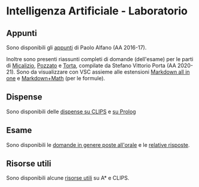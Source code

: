 # Intelligenza Artificiale - Laboratorio

## Appunti

Sono disponibili gli [appunti](Appunti/Appunti%2016-17%20-%20Alfano.pdf) di Paolo Alfano (AA 2016-17).

Inoltre sono presenti riassunti completi di domande (dell'esame) per le parti di [Micalizio](Domande/Micalizio.md), [Pozzato](Domande/Pozzato.md) e [Torta](Domande/Torta.md), compilate da Stefano Vittorio Porta (AA 2020-21). Sono da visualizzare con VSC assieme alle estensioni [Markdown all in one](https://marketplace.visualstudio.com/items?itemName=yzhang.markdown-all-in-one) e [Markdown+Math](https://marketplace.visualstudio.com/items?itemName=goessner.mdmath) (per le formule).

## Dispense

Sono disponibili delle [dispense su CLIPS](Dispense/ClipsDocumento.pdf) e [su Prolog](Dispense/prolog_endriss.pdf)

## Esame

Sono disponibili le [domande in genere poste all'orale](Domande/domande-orale.md) e le [relative risposte](Domande/domande-orale_risposte.md).

## Risorse utili

Sono disponibili alcune [risorse utili](Risorse%20Utili/) su A* e CLIPS.
